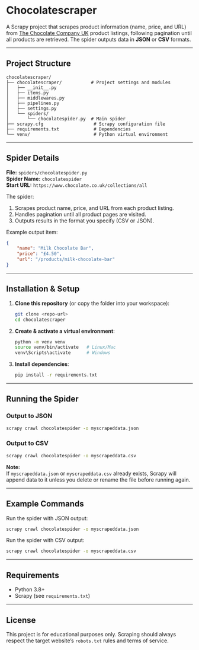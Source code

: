# Chocolatescraper

A Scrapy project that scrapes product information (name, price, and URL) from [The Chocolate Company UK](https://www.chocolate.co.uk/collections/all) product listings, following pagination until all products are retrieved. The spider outputs data in **JSON** or **CSV** formats.

---

## Project Structure

```
chocolatescraper/
├── chocolatescraper/           # Project settings and modules
│   ├── __init__.py
│   ├── items.py
│   ├── middlewares.py
│   ├── pipelines.py
│   ├── settings.py
│   └── spiders/
│       └── chocolatespider.py  # Main spider
├── scrapy.cfg                   # Scrapy configuration file
├── requirements.txt             # Dependencies
└── venv/                        # Python virtual environment
```

---

## Spider Details

**File:** `spiders/chocolatespider.py`  
**Spider Name:** `chocolatespider`  
**Start URL:** `https://www.chocolate.co.uk/collections/all`

The spider:

1. Scrapes product name, price, and URL from each product listing.
2. Handles pagination until all product pages are visited.
3. Outputs results in the format you specify (CSV or JSON).

Example output item:
```json
{
    "name": "Milk Chocolate Bar",
    "price": "£4.50",
    "url": "/products/milk-chocolate-bar"
}
```

---

## Installation & Setup

1. **Clone this repository** (or copy the folder into your workspace):
   ```bash
   git clone <repo-url>
   cd chocolatescraper
   ```

2. **Create & activate a virtual environment**:
   ```bash
   python -m venv venv
   source venv/bin/activate   # Linux/Mac
   venv\Scripts\activate      # Windows
   ```

3. **Install dependencies**:
   ```bash
   pip install -r requirements.txt
   ```

---

## Running the Spider

### Output to JSON
```bash
scrapy crawl chocolatespider -o myscrapeddata.json
```

### Output to CSV
```bash
scrapy crawl chocolatespider -o myscrapeddata.csv
```

**Note:**  
If `myscrapeddata.json` or `myscrapeddata.csv` already exists, Scrapy will append data to it unless you delete or rename the file before running again.

---

## Example Commands

Run the spider with JSON output:
```bash
scrapy crawl chocolatespider -o myscrapeddata.json
```

Run the spider with CSV output:
```bash
scrapy crawl chocolatespider -o myscrapeddata.csv
```

---

## Requirements

- Python 3.8+
- Scrapy (see `requirements.txt`)

---

## License

This project is for educational purposes only. Scraping should always respect the target website’s `robots.txt` rules and terms of service.

